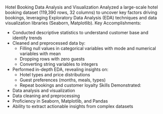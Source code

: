 
Hotel Booking Data Analysis and Visualization
Analyzed a large-scale hotel booking dataset (119,390 rows, 32 columns) to uncover key factors driving bookings, leveraging Exploratory Data Analysis (EDA) techniques and data visualization libraries (Seaborn, Matplotlib).
Key Accomplishments:
- Conducted descriptive statistics to understand customer base and identify trends
- Cleaned and preprocessed data by:
    - Filling null values in categorical variables with mode and numerical variables with mean
    - Dropping rows with zero guests
    - Converting string variables to integers
- Performed in-depth EDA, revealing insights on:
    - Hotel types and price distributions
    - Guest preferences (months, meals, types)
    - Repeat bookings and customer loyalty
Skills Demonstrated:
- Data analysis and visualization
- Data cleaning and preprocessing
- Proficiency in Seaborn, Matplotlib, and Pandas
- Ability to extract actionable insights from complex datasets
